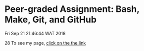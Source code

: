 # Peer\-graded Assignment: Bash, Make, Git, and GitHub 

Fri Sep 21 21:46:44 WAT 2018

28
To see my page, [click on the the link](https://lcim.github.io/mycodes/)
